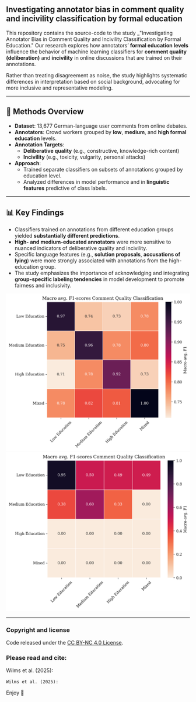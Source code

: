 ## Investigating annotator bias in comment quality and incivility classification by formal education

This repository contains the source-code to the study _"Investigating Annotator Bias in Comment Quality and Incivility Classification by Formal Education." Our research explores how annotators’ **formal education levels** influence the behavior of machine learning classifiers for **comment quality (deliberation)** and **incivility** in online discussions that are trained on their annotations.

Rather than treating disagreement as noise, the study highlights systematic differences in interpretation based on social background, advocating for more inclusive and representative modeling.

---

## 🔬 Methods Overview

- **Dataset**: 13,677 German-language user comments from online debates.
- **Annotators**: Crowd workers grouped by **low**, **medium**, and **high formal education** levels.
- **Annotation Targets**:
  - **Deliberative quality** (e.g., constructive, knowledge-rich content)
  - **Incivility** (e.g., toxicity, vulgarity, personal attacks)
- **Approach**:
  - Trained separate classifiers on subsets of annotations grouped by education level.
  - Analyzed differences in model performance and in **linguistic features** predictive of class labels.

---

## 📊 Key Findings

- Classifiers trained on annotations from different education groups yielded **substantially different predictions**.
- **High- and medium-educated annotators** were more sensitive to nuanced indicators of deliberative quality and incivility.
- Specific language features (e.g., **solution proposals**, **accusations of lying**) were more strongly associated with annotations from the high-education group.
- The study emphasizes the importance of acknowledging and integrating **group-specific labeling tendencies** in model development to promote fairness and inclusivity.


<img src="figures/Heatmap_MacroF1_Deliberation.png" alt="Figure 1 - Educational Annotator Bias in Deliberation Classification" width="650"/>

<img src="figures/Heatmap_MacroF1_Incivility.png" alt="Figure 1 - Educational Annotator Bias in Incivility Classification" width="650"/>


---

### Copyright and license

Code released under the [CC BY-NC 4.0 License](https://creativecommons.org/licenses/by-nc/4.0/deed.en).

### Please read and cite:
Wilms et al. (2025):

```
Wilms et al. (2025):
```


Enjoy 💞

